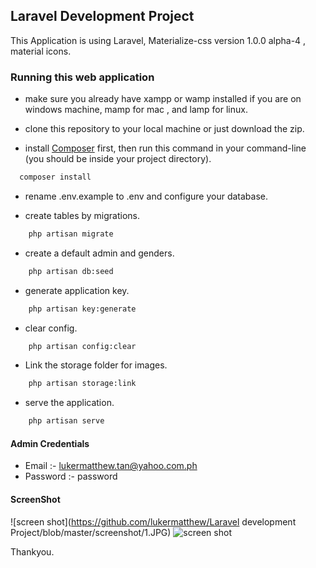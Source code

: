 ## Laravel Development Project

This Application is using Laravel, Materialize-css version 1.0.0 alpha-4 , material icons.

### Running this web application

- make sure you already have xampp or wamp installed if you are on windows machine, mamp for mac , and lamp for linux.

- clone this repository to your local machine or just download the zip.

- install [Composer](https://getcomposer.org/download) first, then run this command in your command-line (you should be inside your project directory).

```bash
  composer install
```

- rename .env.example to .env and configure your database.

- create tables by migrations.

```bash
    php artisan migrate
```

- create a default admin and genders.

```bash
    php artisan db:seed
```

- generate application key.

```bash
    php artisan key:generate
```

- clear config.

```bash
    php artisan config:clear
```

- Link the storage folder for images.

```bash
    php artisan storage:link
```

- serve the application.

```bash
    php artisan serve
```

#### Admin Credentials

- Email :- lukermatthew.tan@yahoo.com.ph
- Password :- password

#### ScreenShot

![screen shot](https://github.com/lukermatthew/Laravel development Project/blob/master/screenshot/1.JPG)
![screen shot](https://github.com/SagarMaheshwary/Employee/blob/master/screenshot/ems.PNG)

Thankyou.
